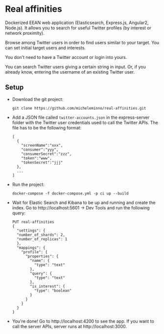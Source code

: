 # Real affinities
Dockerized EEAN web application (Elasticsearch, Express.js, Angular2, Node.js). It allows you to search for useful Twitter profiles (by interest or network proximity).

Browse among Twitter users in order to find users similar to your target.
You can set initial target users and interests.

You don't need to have a Twitter account or login into yours.

You can search Twitter users giving a certain string in input.
Or, if you already know, entering the username of an existing Twitter user.

## Setup

- Download the git project:
  
  ```
  git clone https://github.com/micheleminno/real-affinities.git
  ```
  
- Add a JSON file called ```twitter-accounts.json``` in the express-server folder with the Twitter user credentials used to call the Twitter APIs. The file has to be the following format:
  
  ```
  [
    {
      "screenName":"xxx",
      "consumer":"yyy",
      "consumerSecret":"zzz",
      "token":"www",
      "tokenSecret":"jjj"
    },
    ...
  ]
  ```
  
- Run the project:
  
  ```
  docker-compose -f docker-compose.yml -p ci up --build
  ```
  
- Wait for Elastic Search and Kibana to be up and running and create the index. Go to http://localhost:5601 -> Dev Tools and run the following query:
  
  ```
  PUT real-affinities
  {
    "settings": {
    "number_of_shards": 2,
    "number_of_replicas": 1
    },
    "mappings": {
      "profile": {
        "properties": {
          "name": {
            "type": "text"
          },
          "query": {
            "type": "text"
          },
          "is_interest": {
            "type": "boolean"
          }
        }
      }
    }
  }
  ```
  
- You're done! Go to http://localhost:4200 to see the app. If you want to call the server APIs, server runs at http://localhost:3000.

